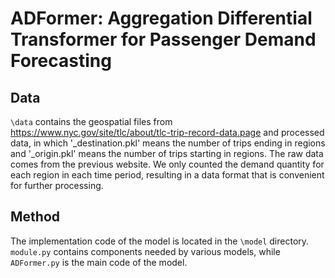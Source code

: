 # ADFormer: Aggregation Differential Transformer for Passenger Demand Forecasting

## Data
`\data` contains the geospatial files from <https://www.nyc.gov/site/tlc/about/tlc-trip-record-data.page> and processed data, in which '_destination.pkl' means the number of trips ending in regions and '_origin.pkl' means the number of trips starting in regions. The raw data comes from the previous website. We only counted the demand quantity for each region in each time period, resulting in a data format that is convenient for further processing.

## Method
The implementation code of the model is located in the `\model` directory. `module.py` contains components needed by various models, while `ADFormer.py` is the main code of the model.
